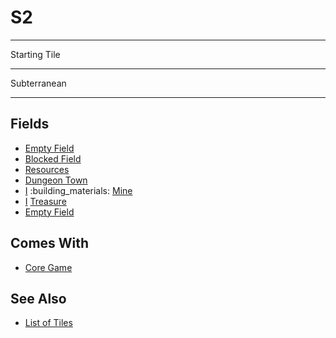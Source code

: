 # S2

___
Starting Tile
___
Subterranean
___


## Fields

- [Empty Field](../keywords/empty_field.md)
- [Blocked Field](../keywords/blocked_field.md)
- [Resources](../fields.md#visitable)
- [Dungeon Town](../towns/dungeon.md)
- [Ⅰ](../difficulties.md) :building_materials: [Mine](../fields.md#flaggable)
- [Ⅰ](../difficulties.md) [Treasure](../fields.md#visitable)
- [Empty Field](../keywords/empty_field.md)


## Comes With

- [Core Game](../content/core_game.md)


## See Also

- [List of Tiles](index.md)
